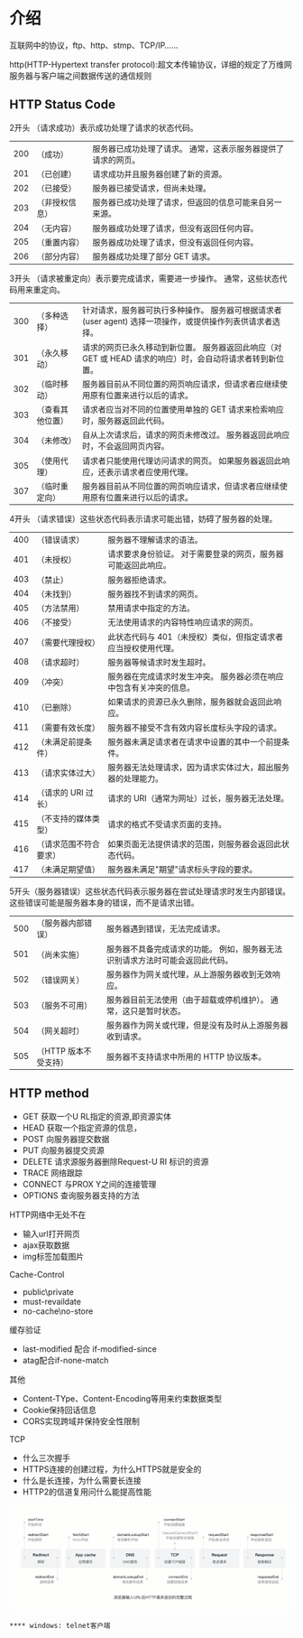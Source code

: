 # 介绍

互联网中的协议，ftp、http、stmp、TCP/IP……

http(HTTP-Hypertext transfer protocol):超文本传输协议，详细的规定了万维网服务器与客户端之间数据传送的通信规则

## HTTP Status Code

2开头 （请求成功）表示成功处理了请求的状态代码。

|           |        |       |
| ------ | ------ | ------ |
|   200  | （成功）      |  服务器已成功处理了请求。 通常，这表示服务器提供了请求的网页。   |
|   201  | （已创建）    |  请求成功并且服务器创建了新的资源。  |
|   202  | （已接受）    |  服务器已接受请求，但尚未处理。  |
|   203  | （非授权信息）|   服务器已成功处理了请求，但返回的信息可能来自另一来源。     |
|   204  | （无内容）    |  服务器成功处理了请求，但没有返回任何内容。  |
|   205  | （重置内容）  |  服务器成功处理了请求，但没有返回任何内容。  |
|   206  | （部分内容）  |  服务器成功处理了部分 GET 请求。 |

3开头 （请求被重定向）表示要完成请求，需要进一步操作。 通常，这些状态代码用来重定向。

|           |        |       |
| ------ | ------ | ------ |
|   300  | （多种选择）     |  针对请求，服务器可执行多种操作。 服务器可根据请求者 (user agent) 选择一项操作，或提供操作列表供请求者选择。  |
|   301  | （永久移动）     |  请求的网页已永久移动到新位置。 服务器返回此响应（对 GET 或 HEAD 请求的响应）时，会自动将请求者转到新位置。   |
|   302  | （临时移动）     |  服务器目前从不同位置的网页响应请求，但请求者应继续使用原有位置来进行以后的请求。 |
|   303  | （查看其他位置） |  请求者应当对不同的位置使用单独的 GET 请求来检索响应时，服务器返回此代码。    |
|   304  | （未修改）       |  自从上次请求后，请求的网页未修改过。 服务器返回此响应时，不会返回网页内容。  |
|   305  | （使用代理）     |  请求者只能使用代理访问请求的网页。 如果服务器返回此响应，还表示请求者应使用代理。    |
|   307  | （临时重定向）   |  服务器目前从不同位置的网页响应请求，但请求者应继续使用原有位置来进行以后的请求。 |

4开头 （请求错误）这些状态代码表示请求可能出错，妨碍了服务器的处理。

|           |        |       |
| ------ | ------ | ------ |
|   400  | （错误请求）     |    服务器不理解请求的语法。   |
|   401  | （未授权）       |    请求要求身份验证。 对于需要登录的网页，服务器可能返回此响应。  |
|   403  | （禁止）         |    服务器拒绝请求。   |
|   404  | （未找到）       |    服务器找不到请求的网页。   |
|   405  | （方法禁用）     |    禁用请求中指定的方法。     |
|   406  | （不接受）       |    无法使用请求的内容特性响应请求的网页。     |
|   407  | （需要代理授权） |    此状态代码与 401（未授权）类似，但指定请求者应当授权使用代理。 |
|   408  | （请求超时）     |    服务器等候请求时发生超时。     |
|   409  | （冲突）         |    服务器在完成请求时发生冲突。 服务器必须在响应中包含有关冲突的信息。    |
|   410  | （已删除）       |    如果请求的资源已永久删除，服务器就会返回此响应。   |
|   411  | （需要有效长度） |    服务器不接受不含有效内容长度标头字段的请求。   |
|   412  | （未满足前提条件）  | 服务器未满足请求者在请求中设置的其中一个前提条件。     |
|   413  | （请求实体过大）    |  服务器无法处理请求，因为请求实体过大，超出服务器的处理能力。  |
|   414  | （请求的 URI 过长） |  请求的 URI（通常为网址）过长，服务器无法处理。    |
|   415  | （不支持的媒体类型） |  请求的格式不受请求页面的支持。   |
|   416  | （请求范围不符合要求）|    如果页面无法提供请求的范围，则服务器会返回此状态代码。    |
|   417  | （未满足期望值）      |   服务器未满足"期望"请求标头字段的要求。 |

5开头（服务器错误）这些状态代码表示服务器在尝试处理请求时发生内部错误。 这些错误可能是服务器本身的错误，而不是请求出错。

|           |        |       |
| ------ | ------ | ------ |
| 500   |（服务器内部错误）    |    服务器遇到错误，无法完成请求。  |
| 501   |（尚未实施）          |    服务器不具备完成请求的功能。 例如，服务器无法识别请求方法时可能会返回此代码。   |
| 502   |（错误网关）          |    服务器作为网关或代理，从上游服务器收到无效响应。    |
| 503   |（服务不可用）        |    服务器目前无法使用（由于超载或停机维护）。 通常，这只是暂时状态。   |
| 504   |（网关超时）          |    服务器作为网关或代理，但是没有及时从上游服务器收到请求。    |
| 505   |（HTTP 版本不受支持） |    服务器不支持请求中所用的 HTTP 协议版本。    |


## HTTP method

- GET 获取一个U RL指定的资源,即资源实体
- HEAD 获取一个指定资源的信息，
- POST 向服务器提交数据
- PUT 向服务器提交资源
- DELETE 请求源服务器删除Request-U RI 标识的资源
- TRACE 网络跟踪
- CONNECT 与PROX Y之间的连接管理
- OPTIONS 查询服务器支持的方法


HTTP网络中无处不在

- 输入url打开网页
- ajax获取数据
- img标签加载图片


Cache-Control
- public\private
- must-revaildate
- no-cache\no-store


缓存验证

- last-modified 配合 if-modified-since
- atag配合if-none-match


其他

- Content-TYpe、Content-Encoding等用来约束数据类型
- Cookie保持回话信息
- CORS实现跨域并保持安全性限制


TCP
- 什么三次握手
- HTTPS连接的创建过程，为什么HTTPS就是安全的
- 什么是长连接，为什么需要长连接
- HTTP2的信道复用问什么能提高性能


![browser-http.png](./img/browser-http.png)


`**** windows: telnet客户端`
